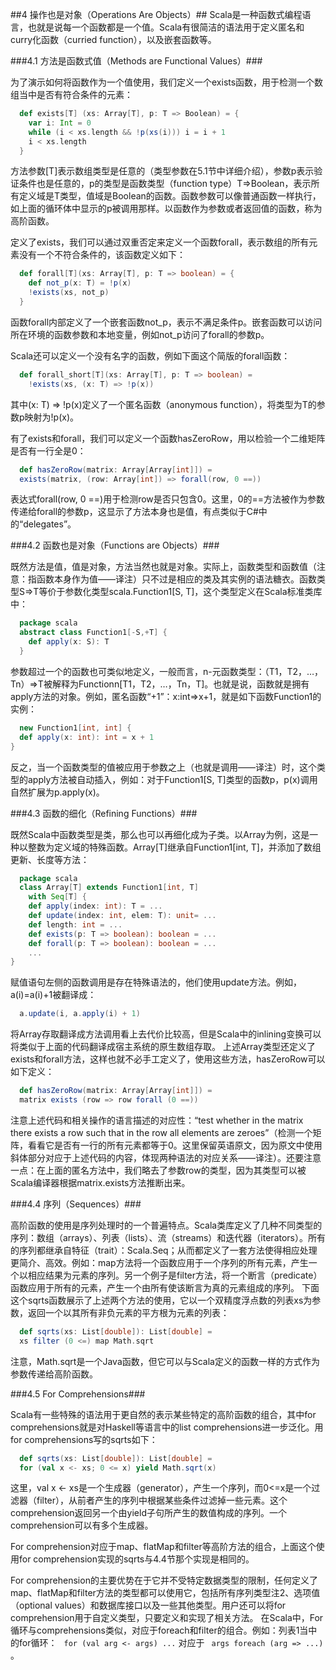 ##4 操作也是对象（Operations Are Objects）##
Scala是一种函数式编程语言，也就是说每一个函数都是一个值。Scala有很简洁的语法用于定义匿名和curry化函数（curried function），以及嵌套函数等。

###4.1	方法是函数式值（Methods are Functional Values）###

为了演示如何将函数作为一个值使用，我们定义一个exists函数，用于检测一个数组当中是否有符合条件的元素：
```Scala
  def exists[T] (xs: Array[T], p: T => Boolean) = {
    var i: Int = 0
    while (i < xs.length && !p(xs(i))) i = i + 1
    i < xs.length
  }
```

方法参数[T]表示数组类型是任意的（类型参数在5.1节中详细介绍），参数p表示验证条件也是任意的，p的类型是函数类型（function type）T=>Boolean，表示所有定义域是T类型，值域是Boolean的函数。函数参数可以像普通函数一样执行，如上面的循环体中显示的p被调用那样。以函数作为参数或者返回值的函数，称为高阶函数。

定义了exists，我们可以通过双重否定来定义一个函数forall，表示数组的所有元素没有一个不符合条件的，该函数定义如下：

```Scala
  def forall[T](xs: Array[T], p: T => boolean) = {
    def not_p(x: T) = !p(x)
    !exists(xs, not_p)
  }
```

函数forall内部定义了一个嵌套函数not_p，表示不满足条件p。嵌套函数可以访问所在环境的函数参数和本地变量，例如not_p访问了forall的参数p。

Scala还可以定义一个没有名字的函数，例如下面这个简版的forall函数：
```Scala
  def forall_short[T](xs: Array[T], p: T => boolean) =
    !exists(xs, (x: T) => !p(x))
```
其中(x: T) => !p(x)定义了一个匿名函数（anonymous function），将类型为T的参数p映射为!p(x)。

有了exists和forall，我们可以定义一个函数hasZeroRow，用以检验一个二维矩阵是否有一行全是0：
```Scala
  def hasZeroRow(matrix: Array[Array[int]]) =
  exists(matrix, (row: Array[int]) => forall(row, 0 ==))
```
表达式forall(row, 0 ==)用于检测row是否只包含0。这里，0的==方法被作为参数传递给forall的参数p，这显示了方法本身也是值，有点类似于C#中的“delegates”。 

###4.2	函数也是对象（Functions are Objects）###

既然方法是值，值是对象，方法当然也就是对象。实际上，函数类型和函数值（注意：指函数本身作为值——译注）只不过是相应的类及其实例的语法糖衣。函数类型S=>T等价于参数化类型scala.Function1[S, T]，这个类型定义在Scala标准类库中：
```Scala
  package scala
  abstract class Function1[-S,+T] {
    def apply(x: S): T
  }
```
参数超过一个的函数也可类似地定义，一般而言，n-元函数类型：（T1，T2，…，Tn）=>T被解释为Functionn[T1，T2，…，Tn，T]。也就是说，函数就是拥有apply方法的对象。例如，匿名函数“+1”：x:int=>x+1，就是如下函数Function1的实例：
```Scala
  new Function1[int, int] {
  def apply(x: int): int = x + 1
}
```
反之，当一个函数类型的值被应用于参数之上（也就是调用——译注）时，这个类型的apply方法被自动插入，例如：对于Function1[S, T]类型的函数p，p(x)调用自然扩展为p.apply(x)。

###4.3	函数的细化（Refining Functions）###

既然Scala中函数类型是类，那么也可以再细化成为子类。以Array为例，这是一种以整数为定义域的特殊函数。Array[T]继承自Function1[int, T]，并添加了数组更新、长度等方法：
```Scala
  package scala
  class Array[T] extends Function1[int, T]
    with Seq[T] {
    def apply(index: int): T = ...
    def update(index: int, elem: T): unit= ...
    def length: int = ...
    def exists(p: T => boolean): boolean = ...
    def forall(p: T => boolean): boolean = ...
    ...
}
```
赋值语句左侧的函数调用是存在特殊语法的，他们使用update方法。例如，a(i)=a(i)+1被翻译成：
```Scala
  a.update(i, a.apply(i) + 1)
```
将Array存取翻译成方法调用看上去代价比较高，但是Scala中的inlining变换可以将类似于上面的代码翻译成宿主系统的原生数组存取。
上述Array类型还定义了exists和forall方法，这样也就不必手工定义了，使用这些方法，hasZeroRow可以如下定义：
```Scala
  def hasZeroRow(matrix: Array[Array[int]]) =
  matrix exists (row => row forall (0 ==))
```
注意上述代码和相关操作的语言描述的对应性：“test whether in the matrix there exists a row such that in the row all elements are zeroes”（检测一个矩阵，看看它是否有一行的所有元素都等于0。这里保留英语原文，因为原文中使用斜体部分对应于上述代码的内容，体现两种语法的对应关系——译注）。还要注意一点：在上面的匿名方法中，我们略去了参数row的类型，因为其类型可以被Scala编译器根据matrix.exists方法推断出来。

###4.4	序列（Sequences）###

高阶函数的使用是序列处理时的一个普遍特点。Scala类库定义了几种不同类型的序列：数组（arrays）、列表（lists）、流（streams）和迭代器（iterators）。所有的序列都继承自特征（trait）：Scala.Seq；从而都定义了一套方法使得相应处理更简介、高效。例如：map方法将一个函数应用于一个序列的所有元素，产生一个以相应结果为元素的序列。另一个例子是filter方法，将一个断言（predicate）函数应用于所有的元素，产生一个由所有使该断言为真的元素组成的序列。
下面这个sqrts函数展示了上述两个方法的使用，它以一个双精度浮点数的列表xs为参数，返回一个以其所有非负元素的平方根为元素的列表：
```Scala
  def sqrts(xs: List[double]): List[double] =
  xs filter (0 <=) map Math.sqrt
```
注意，Math.sqrt是一个Java函数，但它可以与Scala定义的函数一样的方式作为参数传递给高阶函数。

###4.5	For Comprehensions###

Scala有一些特殊的语法用于更自然的表示某些特定的高阶函数的组合，其中for comprehensions就是对Haskell等语言中的list comprehensions进一步泛化。用for comprehensions写的sqrts如下：
```Scala
  def sqrts(xs: List[double]): List[double] =
  for (val x <- xs; 0 <= x) yield Math.sqrt(x)
```
这里，val x <- xs是一个生成器（generator），产生一个序列，而0<=x是一个过滤器（filter），从前者产生的序列中根据某些条件过滤掉一些元素。这个comprehension返回另一个由yield子句所产生的数值构成的序列。一个comprehension可以有多个生成器。

For comprehension对应于map、flatMap和filter等高阶方法的组合，上面这个使用for comprehension实现的sqrts与4.4节那个实现是相同的。

For comprehension的主要优势在于它并不受特定数据类型的限制，任何定义了map、flatMap和filter方法的类型都可以使用它，包括所有序列类型注2、选项值（optional values）和数据库接口以及一些其他类型。用户还可以将for comprehension用于自定义类型，只要定义和实现了相关方法。
在Scala中，For循环与comprehensions类似，对应于foreach和filter的组合。例如：列表1当中的for循环： ``` for (val arg <- args) ...``` 对应于 ``` args foreach (arg => ...)``` 。
